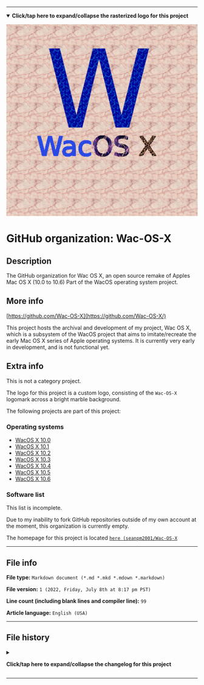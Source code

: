 
***

<!--
<details><summary><b lang="en">Click/tap here to expand/collapse the vectorized logo for this project</b></summary>

![WichCraft_Icon_1024px.svg failed to load. The file may be missing or corrupt. Check the file path for errors first.](/AdditionalInfo/2/Wac-OS-X/WichCraft_Icon_1024px.svg)

</details>
!-->

<details open><summary><b lang="en">Click/tap here to expand/collapse the rasterized logo for this project</b></summary>

![WacOSX_Logo_1280px_V1_HighCompression.png failed to load. The file may be missing or corrupt. Check the file path for errors first.](/AdditionalInfo/2/Wac-OS-X/WacOSX_Logo_1280px_V1_HighCompression.png)

</details>

# GitHub organization: Wac-OS-X

## Description

The GitHub organization for Wac OS X, an open source remake of Apples Mac OS X (10.0 to 10.6) Part of the WacOS operating system project.

## More info

[https://github.com/Wac-OS-X](https://github.com/Wac-OS-X/)

This project hosts the archival and development of my project, Wac OS X, which is a subsystem of the WacOS project that aims to imitate/recreate the early Mac OS X series of Apple operating systems. It is currently very early in development, and is not functional yet.

## Extra info

This is not a category project.

The logo for this project is a custom logo, consisting of the `Wac-OS-X` logomark across a bright marble background.

The following projects are part of this project:

### Operating systems

- [WacOS X 10.0](https://github.com/seanpm2001/WacOS_X_10.0/)
- [WacOS X 10.1](https://github.com/seanpm2001/WacOS_X_10.1/)
- [WacOS X 10.2](https://github.com/seanpm2001/WacOS_X_10.2/)
- [WacOS X 10.3](https://github.com/seanpm2001/WacOS_X_10.3/)
- [WacOS X 10.4](https://github.com/seanpm2001/WacOS_X_10.4/)
- [WacOS X 10.5](https://github.com/seanpm2001/WacOS_X_10.5/)
- [WacOS X 10.6](https://github.com/seanpm2001/WacOS_X_10.6/)

### Software list

This list is incomplete.

Due to my inability to fork GitHub repositories outside of my own account at the moment, this organization is currently empty.

The homepage for this project is located [`here (seanpm2001/Wac-OS-X`](https://github.com/seanpm2001/Wac-OS-X/)

<!--
There is no current home repository for this project.
!-->

***

## File info

**File type:** `Markdown document (*.md *.mkd *.mdown *.markdown)`

**File version:** `1 (2022, Friday, July 8th at 8:17 pm PST)`

**Line count (including blank lines and compiler line):** `99`

**Article language:** `English (USA)`

***

## File history

<details><summary><p lang="en"><b>Click/tap here to expand/collapse the changelog for this project</b></p></summary>

<details><summary><p lang="en"><b>Version 1 (2022, Friday, July 8th at 8:17 pm PST)</b></p></summary>

**This version was made by:** [`@seanpm2001`](https://github.com/seanpm2001/)

> Changes:

- [x] Started the file
- [x] Referenced the organization icon (raster)
<!--  - [x] Referenced the organization icon (vector) !-->
- [x] Added the organization description
- [x] Added the `more info` section
- [x] Added the `extra info` section
- [x] Added the `file info` section
- [x] Added the `file history` section
- [ ] No other changes in version 1

</details>

</details>

***

